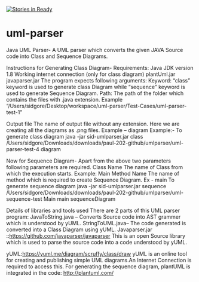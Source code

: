 [![Stories in Ready](https://badge.waffle.io/sidgore/uml-parser.png?label=ready&title=Ready)](https://waffle.io/sidgore/uml-parser)
# uml-parser
 
 Java UML Parser-
 A UML parser which converts the given JAVA Source code into Class and Sequence Diagrams.
 
 Instructions for Generating Class Diagram-
 Requirements:
 Java JDK version 1.8
 Working internet connection (only for class diagram)
 plantUml.jar
 javaparser.jar
 The program expects following arguments:
 Keyword:
 “class” keyword is used to generate class Diagram while “sequence” keyword is used to generate Sequence Diagram.
 Path:
 The path of the folder which contains the files with .java extension.
 Example “/Users/sidgore/Desktop/workspace/uml-parser/Test-Cases/uml-parser-test-1”
 
 Output file
 The name of output file without any extension.
 Here we are creating all the diagrams as .png files.
 Example – diagram
 Example:- To generate class diagram
 java -jar sid-umlparser.jar class /Users/sidgore/Downloads/downloads/paul-202-github/umlparser/uml-parser-test-4 diagram
 
 
 Now for Sequence Diagram-
 Apart from the above two parameters following parameters are required.
 Class Name
 The name of Class from which the execution starts.
 Example: Main
 Method Name
 The name of method which is required to create Sequence Diagram.
 Ex - main
 To generate sequence diagram
 java -jar sid-umlparser.jar sequence /Users/sidgore/Downloads/downloads/paul-202-github/umlparser/uml-sequence-test Main main sequenceDiagram
 
 
 
 
 Details of libraries and tools used
 There are 2 parts of this UML parser program:
 JavaToString.java – Converts Source code into  AST grammer which is understood by yUML.
 StringToUML.java– The code generated is converted into a Class Diagram using yUML.
 Javaparser.jar ::https://github.com/javaparser/javaparser
 This is an open Source library which is used to parse the source code into a code understood by yUML.
 
 yUML:https://yuml.me/diagram/scruffy/class/draw
 yUML is an online tool for creating and publishing simple UML diagrams.An Internet Connection is required to access this.
 For generating the sequence diagram, plantUML is integrated in the code: http://plantuml.com/

